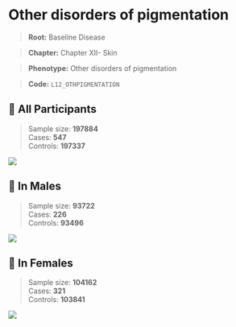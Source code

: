 # Other disorders of pigmentation

> **Root:** Baseline Disease  

> **Chapter:** Chapter XII- Skin  

> **Phenotype:** Other disorders of pigmentation  

> **Code:** `L12_OTHPIGMENTATION`

## 🧪 All Participants  
> Sample size: **197884**  
> Cases: **547**  
> Controls: **197337**
<img src="/Disease/Figures/ALL/Incidence/L12_OTHPIGMENTATION.png"/>
<CsvTable src="/Disease_Data/ALL/Incidence/COX_L12_OTHPIGMENTATION.csv" label="🔍 View full results" />

## 👨 In Males  
> Sample size: **93722**  
> Cases: **226**  
> Controls: **93496**
<img src="/Disease/Figures/Male/Incidence/L12_OTHPIGMENTATION.png"/>
<CsvTable src="/Disease_Data/Male/Incidence/COX_L12_OTHPIGMENTATION.csv" label="🔍 View full results" />

## 👩 In Females  
> Sample size: **104162**  
> Cases: **321**  
> Controls: **103841**
<img src="/Disease/Figures/Female/Incidence/L12_OTHPIGMENTATION.png"/>
<CsvTable src="/Disease_Data/Female/Incidence/COX_L12_OTHPIGMENTATION.csv" label="🔍 View full results" />
